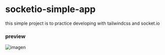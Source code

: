 # socketio-simple-app
this simple project is to practice developing with tailwindcss and socket.io

### preview
![imagen](https://github.com/brayanbasallo/socketio-simple-app/assets/53099270/b074806a-d496-4e54-9e06-95d9198afa3a)
